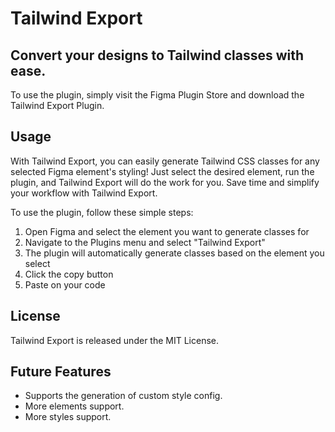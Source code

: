 # Tailwind Export

## Convert your designs to Tailwind classes with ease.

To use the plugin, simply visit the Figma Plugin Store and download the Tailwind Export Plugin.

## Usage

With Tailwind Export, you can easily generate Tailwind CSS classes for any selected Figma element's styling! Just select the desired element, run the plugin, and Tailwind Export will do the work for you. Save time and simplify your workflow with Tailwind Export.

To use the plugin, follow these simple steps:

1. Open Figma and select the element you want to generate classes for
1. Navigate to the Plugins menu and select "Tailwind Export"
1. The plugin will automatically generate classes based on the element you select
1. Click the copy button
1. Paste on your code

## License

Tailwind Export is released under the MIT License.

## Future Features

- Supports the generation of custom style config.
- More elements support.
- More styles support.